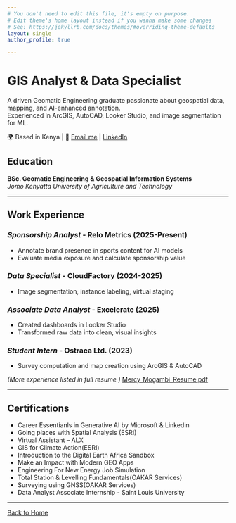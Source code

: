 ```yaml
---
# You don't need to edit this file, it's empty on purpose.
# Edit theme's home layout instead if you wanna make some changes
# See: https://jekyllrb.com/docs/themes/#overriding-theme-defaults
layout: single
author_profile: true

---
```


# GIS Analyst & Data Specialist

A driven Geomatic Engineering graduate passionate about geospatial data, mapping, and AI-enhanced annotation.  
Experienced in ArcGIS, AutoCAD, Looker Studio, and image segmentation for ML.

🌍 Based in Kenya | 📧 [Email me](mailto:bitutumogambi@gmail.com) | [LinkedIn](https://www.linkedin.com/in/mercy-mogambi)

## Education

**BSc. Geomatic Engineering & Geospatial Information Systems**  
*Jomo Kenyatta University of Agriculture and Technology*

---

## Work Experience

### *Sponsorship Analyst* - Relo Metrics (2025-Present)  
- Annotate brand presence in sports content for AI models
- Evaluate media exposure and calculate sponsorship value

### *Data Specialist* - CloudFactory (2024-2025) 
- Image segmentation, instance labeling, virtual staging

### *Associate Data Analyst* - Excelerate (2025) 
- Created dashboards in Looker Studio
- Transformed raw data into clean, visual insights

### *Student Intern* - Ostraca Ltd. (2023)
- Survey computation and map creation using ArcGIS & AutoCAD

*(More experience listed in full resume )* [Mercy_Mogambi_Resume.pdf](/assets/images/Mercy-Mogambi-Resume.pdf)

---

## Certifications

- Career Essentianls in Generative AI by Microsoft & Linkedin
- Going places with Spatial Analysis (ESRI)
- Virtual Assistant – ALX
- GIS for Climate Action(ESRI)
- Introduction to the Digital Earth Africa Sandbox  
- Make an Impact with Modern GEO Apps
- Engineering For New Energy Job Simulation
- Total Station & Levelling Fundamentals(OAKAR Services)  
- Surveying using GNSS(OAKAR Services)
- Data Analyst  Associate Internship - Saint Louis University

---
<a href="{{ '/' | relative_url }}" class="btn btn--primary">Back to Home</a>
